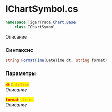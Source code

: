 
# IChartSymbol.cs
```csharp
namespace TigerTrade.Chart.Base  
    class IChartSymbol
```

Описание

### Синтаксис
```csharp
string FormatTime(DateTime dt, string format)
```

### Параметры  
<mark style="color:red;">**`dt`**</mark> <mark style="color:coral;">`DateTime`</mark>  
 *Описание*  
  
<mark style="color:red;">**`format`**</mark> <mark style="color:coral;">`string`</mark>  
 *Описание*  
  

                    
                    